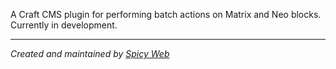 A Craft CMS plugin for performing batch actions on Matrix and Neo blocks. Currently in development.

---

*Created and maintained by [Spicy Web](https://spicyweb.com.au)*
